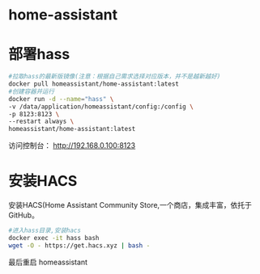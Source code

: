 # home-assistant

# 部署hass

```bash
#拉取hass的最新版镜像(注意：根据自己需求选择对应版本，并不是越新越好)
docker pull homeassistant/home-assistant:latest
#创建容器并运行
docker run -d --name="hass" \
-v /data/application/homeassistant/config:/config \
-p 8123:8123 \
--restart always \
homeassistant/home-assistant:latest

```

访问控制台：
http://192.168.0.100:8123

# 安装HACS

安装HACS(Home Assistant Community Store,一个商店，集成丰富，依托于GitHub。

```bash
#进入hass目录,安装hacs 
docker exec -it hass bash 
wget -O - https://get.hacs.xyz | bash -

```

最后重启 homeassistant
